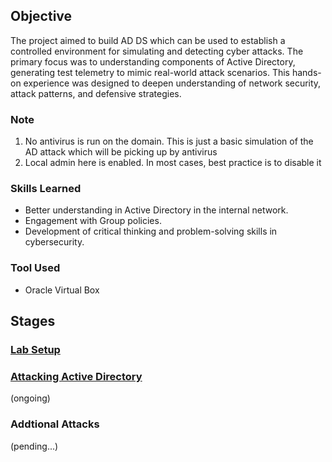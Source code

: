 ## Objective

The project aimed to build AD DS which can be used to establish a controlled environment for simulating and detecting cyber attacks. The primary focus was to understanding components of Active Directory, generating test telemetry to mimic real-world attack scenarios. This hands-on experience was designed to deepen understanding of network security, attack patterns, and defensive strategies.

### Note
1. No antivirus is run on the domain. This is just a basic simulation of the AD attack which will be picking up by antivirus
2. Local admin here is enabled. In most cases, best practice is to disable it

### Skills Learned

- Better understanding in Active Directory in the internal network.
- Engagement with Group policies.
- Development of critical thinking and problem-solving skills in cybersecurity.

### Tool Used

- Oracle Virtual Box

## Stages
### <a href='https://github.com/Zylink2/Active-Directory-Server-Deployment/blob/main/Lab_setup.md'>Lab Setup</a>
### <a href='https://github.com/Zylink2/Active-Directory-Server-Deployment/blob/main/Attacking_Active_Directory.md'>Attacking Active Directory</a>
(ongoing)
### Addtional Attacks
(pending...)
